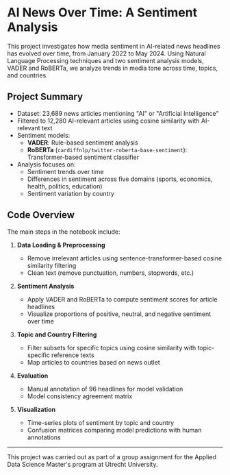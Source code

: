 # AI News Over Time: A Sentiment Analysis

This project investigates how media sentiment in AI-related news headlines has evolved over time, from January 2022 to May 2024. Using Natural Language Processing techniques and two sentiment analysis models, VADER and RoBERTa, we analyze trends in media tone across time, topics, and countries.

## Project Summary

- Dataset: 23,689 news articles mentioning "AI" or "Artificial Intelligence"
- Filtered to 12,280 AI-relevant articles using cosine similarity with AI-relevant text
- Sentiment models:
  - **VADER**: Rule-based sentiment analysis
  - **RoBERTa** (`cardiffnlp/twitter-roberta-base-sentiment`): Transformer-based sentiment classifier
- Analysis focuses on:
  - Sentiment trends over time
  - Differences in sentiment across five domains (sports, economics, health, politics, education)
  - Sentiment variation by country

## Code Overview

The main steps in the notebook include:

1. **Data Loading & Preprocessing**
   - Remove irrelevant articles using sentence-transformer-based cosine similarity filtering
   - Clean text (remove punctuation, numbers, stopwords, etc.)

2. **Sentiment Analysis**
   - Apply VADER and RoBERTa to compute sentiment scores for article headlines
   - Visualize proportions of positive, neutral, and negative sentiment over time

3. **Topic and Country Filtering**
   - Filter subsets for specific topics using cosine similarity with topic-specific reference texts
   - Map articles to countries based on news outlet

4. **Evaluation**
   - Manual annotation of 96 headlines for model validation
   - Model consistency agreement matrix

5. **Visualization**
   - Time-series plots of sentiment by topic and country
   - Confusion matrices comparing model predictions with human annotations

---

This project was carried out as part of a group assignment for the Applied Data Science Master's program at Utrecht University.
